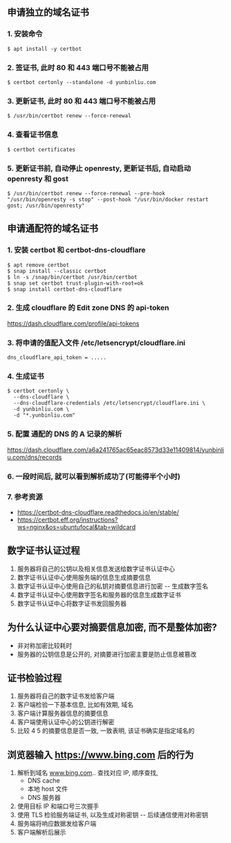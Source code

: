 
##  申请独立的域名证书
### 1. 安装命令
```
$ apt install -y certbot
```

### 2. 签证书, 此时 80 和 443 端口号不能被占用
```
$ certbot certonly --standalone -d yunbinliu.com
```

### 3. 更新证书, 此时 80 和 443 端口号不能被占用
```
$ /usr/bin/certbot renew --force-renewal
```

### 4. 查看证书信息
```
$ certbot certificates
```

### 5. 更新证书前, 自动停止 openresty, 更新证书后, 自动启动 openresty 和 gost
```
$ /usr/bin/certbot renew --force-renewal --pre-hook "/usr/bin/openresty -s stop" --post-hook "/usr/bin/docker restart gost; /usr/bin/openresty"
```

## 申请通配符的域名证书
### 1. 安装 certbot 和 certbot-dns-cloudflare
```
$ apt remove certbot
$ snap install --classic certbot
$ ln -s /snap/bin/certbot /usr/bin/certbot
$ snap set certbot trust-plugin-with-root=ok
$ snap install certbot-dns-cloudflare
```

### 2. 生成 cloudflare 的 Edit zone DNS 的 api-token
https://dash.cloudflare.com/profile/api-tokens

### 3. 将申请的值配入文件 /etc/letsencrypt/cloudflare.ini
```
dns_cloudflare_api_token = .....
```

### 4. 生成证书
```
$ certbot certonly \
  --dns-cloudflare \
  --dns-cloudflare-credentials /etc/letsencrypt/cloudflare.ini \
  -d yunbinliu.com \
  -d "*.yunbinliu.com"
```

### 5. 配置 通配的 DNS 的 A 记录的解析
https://dash.cloudflare.com/a6a241765ac65eac8573d33e11409814/yunbinliu.com/dns/records

### 6. 一段时间后, 就可以看到解析成功了(可能得半个小时)

### 7. 参考资源
* https://certbot-dns-cloudflare.readthedocs.io/en/stable/
* https://certbot.eff.org/instructions?ws=nginx&os=ubuntufocal&tab=wildcard

## 数字证书认证过程
1. 服务器将自己的公钥以及相关信息发送给数字证书认证中心
2. 数字证书认证中心使用服务端的信息生成摘要信息
3. 数字证书认证中心使用自己的私钥对摘要信息进行加密 -- 生成数字签名
4. 数字证书认证中心使用数字签名和服务器的信息生成数字证书
5. 数字证书认证中心将数字证书发回服务器

## 为什么认证中心要对摘要信息加密, 而不是整体加密?
* 非对称加密比较耗时
* 服务器的公钥信息是公开的, 对摘要进行加密主要是防止信息被篡改

## 证书检验过程
1. 服务器将自己的数字证书发给客户端
2. 客户端检验一下基本信息, 比如有效期, 域名
3. 客户端计算服务器信息的摘要信息
4. 客户端使用认证中心的公钥进行解密
5. 比较 4 5 的摘要信息是否一致, 一致表明, 该证书确实是指定域名的

## 浏览器输入 https://www.bing.com 后的行为
1. 解析到域名 www.bing.com.. 查找对应 IP, 顺序查找,
    * DNS cache
    * 本地 host 文件
    * DNS 服务器
2. 使用目标 IP 和端口号三次握手
3. 使用 TLS 检验服务端证书, 以及生成对称密钥 -- 后续通信使用对称密钥
4. 服务端将响应数据发给客户端
5. 客户端解析后展示

